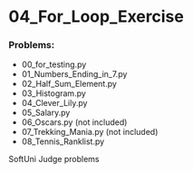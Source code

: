 # 04_For_Loop_Exercise

### Problems:
- 00_for_testing.py
- 01_Numbers_Ending_in_7.py
- 02_Half_Sum_Element.py
- 03_Histogram.py
- 04_Clever_Lily.py
- 05_Salary.py
- 06_Oscars.py (not included)
- 07_Trekking_Mania.py (not included)
- 08_Tennis_Ranklist.py


SoftUni Judge problems
